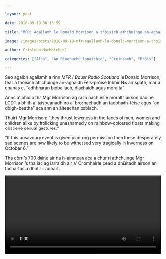 ```yaml
---

layout: post

date: 2018-09-19 06:15:59

title: "MFR: Agallamh le Donald Morrison a thòisich athchuinge an-aghaidh Fèis-pròise Inbhir Nis"

image: /images/posts/2018-09-19-mfr-agallamh-le-donald-morrison-a-thoisich-athchuinge-an-aghaidh-feis-proise-inbhir-nis.webp

author: Crìstean MacMhìcheil

categories: ["Alba", "An Rìoghachd Aonaichte", "Creideamh", "Pròis"]

---
```


Seo agaibh agallamh a rinn *MFR* / *Bauer Radio Scotland* le Donald Morrison, fear a thòisich athchuinge an-aghaidh Fèis-pròise Inbhir Nis air sgàth, mar a chanas e, “adhbharan bìoballach, diadhaidh agus moralta”.

Anns a’ bhidio tha Mgr Morrison ag ràdh nach eil e moralta airson daoine LCDT a bhith a’ taisbeanadh no a’ brosnachadh an taobhadh-fèise agus “an dòigh-beatha” aca ann an àiteachan poblach.

Thuirt Mgr Morrison: “they thrust lewdness in the faces of men, women and children alike by frolicking unashamedly on rainbow-coloured floats making obscene sexual gestures.”

“If this unsavoury event is given planning permission then these desperately sad scenes are now likely to be witnessed very tragically in Inverness on October 6.”

Tha còrr ’s 700 duine air na h-ainmean aca a chur ri athchuinge Mgr Morrison ’s tha iad ag iarraidh air a’ Chomhairle cead a dhiùltadh airson an tachartas a dhol air adhart.

<video controls="" width="100%"><source src="{{ site.baseurl }}/images/posts/mfr-donald-morrison-interview.mp4" type="video/mp4"></source></video>
